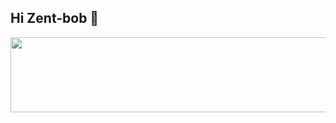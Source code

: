 ## Hi Zent-bob 👋


<a href="https://github.com/devxb/gitanimals">
  <img
    src="https://render.gitanimals.org/lines/bob-zent"
    width="600"
    height="120"
  />
</a>
  
